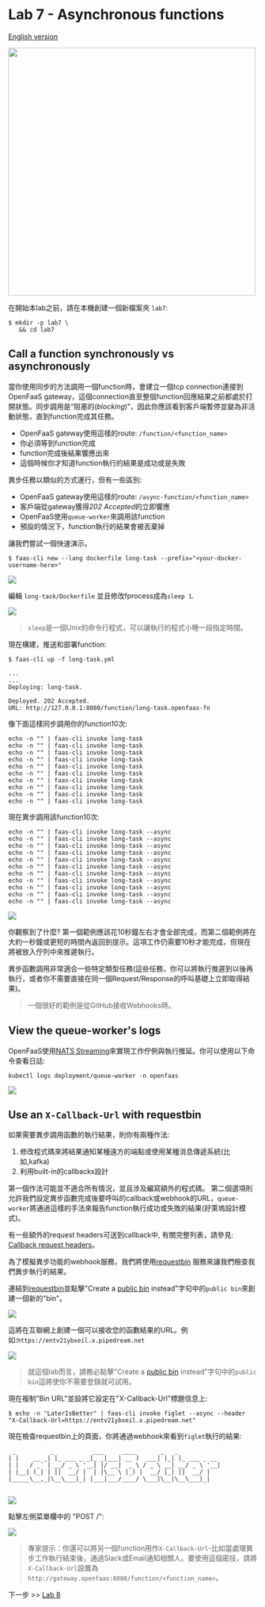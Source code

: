 # Lab 7 - Asynchronous functions

[English version](lab7.md)

<img src="https://github.com/openfaas/media/raw/master/OpenFaaS_Magnet_3_1_png.png" width="500px"></img>

在開始本lab之前，請在本機創建一個新檔案夾 `lab7`:

```
$ mkdir -p lab7 \
   && cd lab7
```

## Call a function synchronously vs asynchronously

當你使用同步的方法調用一個function時，會建立一個tcp connection連接到OpenFaaS gateway，這個connection直至整個function回應結果之前都處於打開狀態。同步調用是“阻塞的(*blocking*)”，因此你應該看到客戶端暫停並變為非活動狀態，直到function完成其任務。

* OpenFaaS gateway使用這樣的route: `/function/<function_name>`
* 你必須等到function完成
* function完成後結果響應出來
* 這個時候你才知道function執行的結果是成功或是失敗

異步任務以類似的方式運行，但有一些區別:

* OpenFaaS gateway使用這樣的route: `/async-function/<function_name>`
* 客戶端從gateway獲得*202 Accepted*的立即響應
* OpenFaaS使用`queue-worker`來調用該function
* 預設的情況下，function執行的結果會被丟棄掉

讓我們嘗試一個快速演示。

```
$ faas-cli new --lang dockerfile long-task --prefix="<your-docker-username-here>"
```

![](docs/lab7/long-task-dockerfile.png)

編輯 `long-task/Dockerfile` 並且修改fprocess成為`sleep 1`.

![](docs/lab7/long-task-dockerfile-fprocess.png)

> `sleep`是一個Unix的命令行程式，可以讓執行的程式小睡一段指定時間。

現在構建，推送和部署function:

```
$ faas-cli up -f long-task.yml

...
...
Deploying: long-task.

Deployed. 202 Accepted.
URL: http://127.0.0.1:8080/function/long-task.openfaas-fn
```

像下面這樣同步調用你的function10次:

```
echo -n "" | faas-cli invoke long-task
echo -n "" | faas-cli invoke long-task
echo -n "" | faas-cli invoke long-task
echo -n "" | faas-cli invoke long-task
echo -n "" | faas-cli invoke long-task
echo -n "" | faas-cli invoke long-task
echo -n "" | faas-cli invoke long-task
echo -n "" | faas-cli invoke long-task
echo -n "" | faas-cli invoke long-task
echo -n "" | faas-cli invoke long-task
```

現在異步調用該function10次:

```
echo -n "" | faas-cli invoke long-task --async
echo -n "" | faas-cli invoke long-task --async
echo -n "" | faas-cli invoke long-task --async
echo -n "" | faas-cli invoke long-task --async
echo -n "" | faas-cli invoke long-task --async
echo -n "" | faas-cli invoke long-task --async
echo -n "" | faas-cli invoke long-task --async
echo -n "" | faas-cli invoke long-task --async
echo -n "" | faas-cli invoke long-task --async
echo -n "" | faas-cli invoke long-task --async
echo -n "" | faas-cli invoke long-task --async
```

![](docs/lab7/long-task-async.png)

你觀察到了什麼? 第一個範例應該花10秒鐘左右才會全部完成，而第二個範例將在大約一秒鐘或更短的時間內返回到提示。這項工作仍需要10秒才能完成，但現在將被放入佇列中來推遲執行。

異步函數調用非常適合一些特定類型任務(這些任務，你可以將執行推遲到以後再執行，或者你不需要直接在同一個Request/Response的呼叫基礎上立即取得結果)。

> 一個很好的範例是從GitHub接收Webhooks時。

## View the queue-worker's logs

OpenFaaS使用[NATS Streaming](https://docs.nats.io/nats-streaming-concepts/intro)來實現工作佇例與執行推延。你可以使用以下命令查看日誌:

```
kubectl logs deployment/queue-worker -n openfaas
```

![](docs/lab7/long-task-async-logs.png)

## Use an `X-Callback-Url` with requestbin

如果需要異步調用函數的執行結果，則你有兩種作法:
1. 修改程式碼來將結果通知某種遠方的端點或使用某種消息傳遞系統(比如,kafka)
2. 利用built-in的callbacks設計

第一個作法可能並不適合所有情況，並且涉及編寫額外的程式碼。
第二個選項則允許我們設定異步函數完成後要呼叫的callback或webhook的URL，`queue-worker`將通過這樣的手法來報告function執行成功或失敗的結果(好萊塢設計模式)。

有一些額外的request headers可送到callback中, 有關完整列表，請參見: [Callback request headers](https://docs.openfaas.com/reference/async/#callback-request-headers)。

為了模擬異步功能的webhook服務，我們將使用[requestbin](https://requestbin.com/) 服務來讓我們檢查我們異步執行的結果。

連結到[requestbin](https://requestbin.com/)並點擊"Create a [public bin](https://requestbin.com/r) instead"字句中的`public bin`來創建一個新的"bin"。

![](docs/lab7/requestbin-create.png)

這將在互聯網上創建一個可以接收您的函數結果的URL。例如:`https://entv21ybxeil.x.pipedream.net`

![](docs/lab7/requestbin-public-url.png)

> 就這個lab而言，請務必點擊"Create a [public bin](https://requestbin.com/r) instead"字句中的`public bin`這將使你不需要登錄就可試用。

現在複制"Bin URL"並設將它設定在"X-Callback-Url"標題信息上:

```
$ echo -n "LaterIsBetter" | faas-cli invoke figlet --async --header "X-Callback-Url=https://entv21ybxeil.x.pipedream.net"
```

現在檢查requestbin上的頁面，你將通過webhook來看到`figlet`執行的結果:

```
 _          _           ___     ____       _   _            
| |    __ _| |_ ___ _ _|_ _|___| __ )  ___| |_| |_ ___ _ __ 
| |   / _` | __/ _ \ '__| |/ __|  _ \ / _ \ __| __/ _ \ '__|
| |__| (_| | ||  __/ |  | |\__ \ |_) |  __/ |_| ||  __/ |   
|_____\__,_|\__\___|_| |___|___/____/ \___|\__|\__\___|_|   
                                                            
```

![](docs/lab7/requestbin-figlet-response.png)

點擊左側菜單欄中的 "POST /":

![](docs/lab7/requestbin-figlet-response2.png)

> 專家提示：你還可以將另一個function用作`X-Callback-Url`-比如當處理異步工作執行結束後，通過Slack或Email通知相關人。要使用這個密技，請將`X-Callback-Url`設置為`http://gateway.openfaas:8080/function/<function_name>`。

下一步 >>  [Lab 8](lab8_zh-tw.md)
